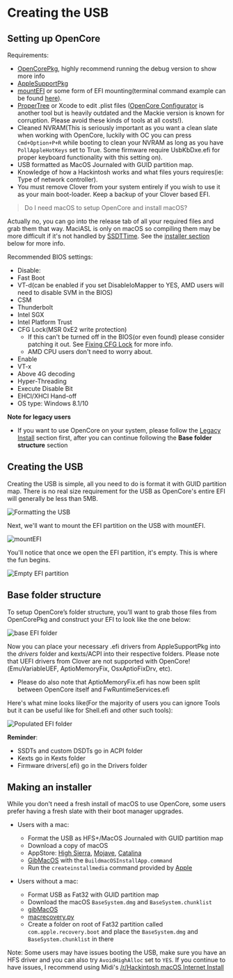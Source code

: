 # Creating the USB

## Setting up OpenCore

Requirements:

* [OpenCorePkg](https://github.com/acidanthera/OpenCorePkg), highly recommend running the debug version to show more info
* [AppleSupportPkg](https://github.com/acidanthera/AppleSupportPkg/releases)
* [mountEFI](https://github.com/corpnewt/MountEFI) or some form of EFI mounting\(terminal command example can be found [here](https://themacadmin.com/2012/02/15/mounting-the-efi-boot-partition-on-mac-os-x/)\).
* [ProperTree](https://github.com/corpnewt/ProperTree) or Xcode to edit .plist files \([OpenCore Configurator](https://www.insanelymac.com/forum/topic/338686-opencore-configurator/) is another tool but is heavily outdated and the Mackie version is known for corruption. Please avoid these kinds of tools at all costs!\).
* Cleaned NVRAM\(This is seriously important as you want a clean slate when working with OpenCore, luckily with OC you can press `Cmd+Option+P+R` while booting to clean your NVRAM as long as you have `PollAppleHotKeys` set to True. Some firmware require UsbKbDxe.efi for proper keyboard functionality with this setting on).
* USB formatted as MacOS Journaled with GUID partition map.
* Knowledge of how a Hackintosh works and what files yours requires(ie: Type of network controller).
* You must remove Clover from your system entirely if you wish to use it as your main boot-loader. Keep a backup of your Clover based EFI.

> Do I need macOS to setup OpenCore and install macOS?

Actually no, you can go into the release tab of all your required files and grab them that way. MaciASL is only on macOS so compiling them may be more difficult if it's not handled by [SSDTTime](https://github.com/corpnewt/SSDTTime). See the [installer section](creating-the-usb.md#Making-an-installer) below for more info.

Recommended BIOS settings:

* Disable:
 * Fast Boot
 * VT-d\(can be enabled if you set DisableIoMapper to YES, AMD users will need to disable SVM in the BIOS\)
 * CSM
 * Thunderbolt
 * Intel SGX
 * Intel Platform Trust
 * CFG Lock\(MSR 0xE2 write protection\)
    * If this can't be turned off in the BIOS(or even found) please consider patching it out. See [Fixing CFG Lock](post-install/msr-lock.md) for more info.
    * AMD CPU users don't need to worry about.
* Enable
 * VT-x
 * Above 4G decoding
 * Hyper-Threading
 * Execute Disable Bit
 * EHCI/XHCI Hand-off
 * OS type: Windows 8.1/10

**Note for legacy users**

* If you want to use OpenCore on your system, please follow the [Legacy Install](extras/legacy.md) section first, after you can continue following the **Base folder structure** section

## Creating the USB

Creating the USB is simple, all you need to do is format it with GUID partition map. There is no real size requirement for the USB as OpenCore's entire EFI will generally be less than 5MB.

![Formatting the USB](https://i.imgur.com/5uTJbgI.png)

Next, we'll want to mount the EFI partition on the USB with mountEFI.

![mountEFI](https://i.imgur.com/4l1oK8i.png)

You'll notice that once we open the EFI partition, it's empty. This is where the fun begins.

![Empty EFI partition](https://i.imgur.com/EDeZB3u.png)

## Base folder structure

To setup OpenCore’s folder structure, you’ll want to grab those files from OpenCorePkg and construct your EFI to look like the one below:

![base EFI folder](https://i.imgur.com/1Ssvqfw.png)

Now you can place your necessary .efi drivers from AppleSupportPkg into the _drivers_ folder and kexts/ACPI into their respective folders. Please note that UEFI drivers from Clover are not supported with OpenCore!\(EmuVariableUEF, AptioMemoryFix, OsxAptioFixDrv, etc\).

* Please do also note that AptioMemoryFix.efi has now been split between OpenCore itself and FwRuntimeServices.efi

Here's what mine looks like\(For the majority of users you can ignore Tools but it can be useful like for Shell.efi and other such tools\):

![Populated EFI folder](https://i.imgur.com/HVuyghf.png)

**Reminder**:
* SSDTs and custom DSDTs go in ACPI folder
* Kexts go in Kexts folder
* Firmware drivers(.efi) go in the Drivers folder

## Making an installer

While you don't need a fresh install of macOS to use OpenCore, some users prefer having a fresh slate with their boot manager upgrades. 

* Users with a mac:
   * Format the USB as HFS+/MacOS Journaled with GUID partition map
   * Download a copy of macOS
    * AppStore: [High Sierra](macappstores://itunes.apple.com/us/app/macos-high-sierra/id1246284741?mt=12), [Mojave](macappstores://itunes.apple.com/us/app/macos-mojave/id1398502828?mt=12), [Catalina](macappstores://itunes.apple.com/us/app/macos-catalina/id1466841314?mt=12)
    * [GibMacOS](https://github.com/corpnewt/gibMacOS) with the `BuildmacOSInstallApp.command`
   * Run the `createinstallmedia` command provided by [Apple](https://support.apple.com/en-us/HT201372)
  
* Users without a mac:
   * Format USB as Fat32 with GUID partition map
   * Download the macOS `BaseSystem.dmg` and `BaseSystem.chunklist`
    * [gibMacOS](https://github.com/corpnewt/gibMacOS)
    * [macrecovery.py](https://github.com/acidanthera/MacInfoPkg/blob/master/macrecovery/macrecovery.py)
   * Create a folder on root of Fat32 partition called `com.apple.recovery.boot` and place the `BaseSystem.dmg` and `BaseSystem.chunklist` in there


Note: Some users may have issues booting the USB, make sure you have an HFS driver and you can also try `AvoidHighAlloc` set to `YES`. If you continue to have issues, I recommend using Midi's [/r/Hackintosh macOS Internet Install](https://internet-install.gitbook.io/macos-internet-install/)
